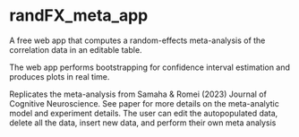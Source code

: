 # randFX_meta_app
A free web app that computes a random-effects meta-analysis of the correlation data in an editable table. 

The web app performs bootstrapping for confidence interval estimation and produces plots in real time. 

Replicates the meta-analysis from Samaha &amp; Romei (2023) Journal of Cognitive Neuroscience. See paper for more details on the meta-analytic model and experiment details. 
The user can edit the autopopulated data, delete all the data, insert new data, and perform their own meta analysis
